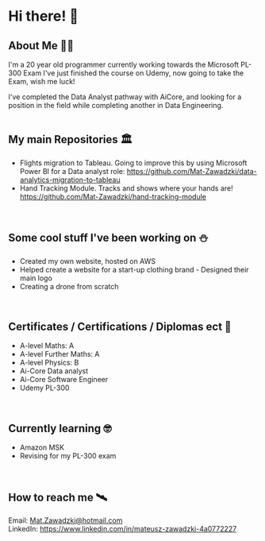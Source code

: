 # Hi there! 👋 
## About Me 🏴‍☠️
I'm a 20 year old programmer currently working towards the Microsoft PL-300 Exam
I've just finished the course on Udemy, now going to take the Exam, wish me luck!

I've completed the Data Analyst pathway with AiCore, and looking for a position in the field while completing another in Data Engineering.<br><br>

## My main Repositories 🏛️
- Flights migration to Tableau. Going to improve this by using Microsoft Power BI for a Data analyst role:
https://github.com/Mat-Zawadzki/data-analytics-migration-to-tableau
- Hand Tracking Module. Tracks and shows where your hands are!
https://github.com/Mat-Zawadzki/hand-tracking-module
<br>

## Some cool stuff I've been working on ⛄
- Created my own website, hosted on AWS 
- Helped create a website for a start-up clothing brand - Designed their main logo
- Creating a drone from scratch
<br>

## Certificates / Certifications / Diplomas ect 🪪
- A-level Maths: A
- A-level Further Maths: A
- A-level Physics: B
- Ai-Core Data analyst
- Ai-Core Software Engineer
- Udemy PL-300
<br>

## Currently learning 🤓
- Amazon MSK
- Revising for my PL-300 exam
<br> 

## How to reach me 🛰️
Email: Mat.Zawadzki@hotmail.com <br>
LinkedIn: https://www.linkedin.com/in/mateusz-zawadzki-4a0772227 



<!--
**Mat-Zawadzki/Mat-Zawadzki** is a ✨ _special_ ✨ repository because its `README.md` (this file) appears on your GitHub profile.

Here are some ideas to get you started:

- 🔭 I’m currently working on ...
- 🌱 I’m currently learning ...
- 👯 I’m looking to collaborate on ...
- 🤔 I’m looking for help with ...
- 💬 Ask me about ...
- 📫 How to reach me: ...
- 😄 Pronouns: ...
- ⚡ Fun fact: ...
-->
